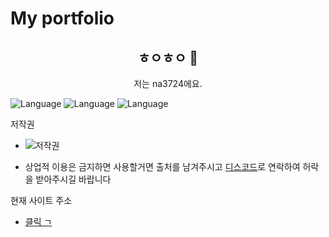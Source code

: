 # My portfolio
<h2 align="center">ㅎㅇㅎㅇ 👋</h2>
<p align="center">저는 na3724에요.</p>


![Language](https://img.shields.io/badge/language-html-brightgreen)
![Language](https://img.shields.io/badge/language-css-brightgreen)
![Language](https://img.shields.io/badge/language-Javasript-brightgreen)

저작권

- ![저작권](https://cdn.discordapp.com/attachments/818332151413866497/851030995411140648/Screenshot_2021-06-06_at_18.27.38.png)

- 상업적 이용은 금지하면 사용할거면 출처를 남겨주시고 [디스코드](http://discord.com/users/816287619235315712)로 연락하여 허락을 받아주시길 바랍니다



현재 사이트 주소

- [클릭 ㄱ](https://mysite.bestsite.repl.co/)

